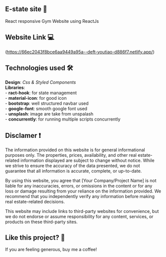 ## E-state site 🎯

React responsive Gym Website using ReactJs 







## Website Link 💻
(https://66ec2043f8bce6aa9449a95a--deft-youtiao-d886f7.netlify.app/)

## Technologies used 🛠️
**Design**: *Css & Styled Components*<br />
**Libraries**: <br />
    - **ract-hook**: for state management <br />
    - **material-icon**: for good icon <br />
    - **bootstrap**: well structured navbar used <br />
    - **google-font**: smooth google font used <br />
    - **unsplash**: image are take from unspalash <br />
    - **concurrently**: for running multiple scripts concurrently <br />



## Disclamer ❗️
The information provided on this website is for general informational purposes only. The properties, prices, availability, and other real estate-related information displayed are subject to change without notice. While we strive to ensure the accuracy of the data presented, we do not guarantee that all information is accurate, complete, or up-to-date.

By using this website, you agree that [Your Company/Project Name] is not liable for any inaccuracies, errors, or omissions in the content or for any loss or damage resulting from your reliance on the information provided. We recommend that you independently verify any information before making real estate-related decisions.

This website may include links to third-party websites for convenience, but we do not endorse or assume responsibility for any content, services, or products on these third-party sites.


## Like this project? 💖

If you are feeling generous, buy me a coffee! 

